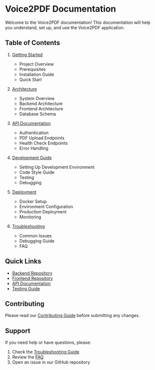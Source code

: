 # Voice2PDF Documentation

Welcome to the Voice2PDF documentation! This documentation will help you understand, set up, and use the Voice2PDF application.

## Table of Contents

1. [Getting Started](./getting-started.md)
   - Project Overview
   - Prerequisites
   - Installation Guide
   - Quick Start

2. [Architecture](./architecture.md)
   - System Overview
   - Backend Architecture
   - Frontend Architecture
   - Database Schema

3. [API Documentation](./api/README.md)
   - Authentication
   - PDF Upload Endpoints
   - Health Check Endpoints
   - Error Handling

4. [Development Guide](./development.md)
   - Setting Up Development Environment
   - Code Style Guide
   - Testing
   - Debugging

5. [Deployment](./deployment.md)
   - Docker Setup
   - Environment Configuration
   - Production Deployment
   - Monitoring

6. [Troubleshooting](./troubleshooting.md)
   - Common Issues
   - Debugging Guide
   - FAQ

## Quick Links

- [Backend Repository](../backend/README.md)
- [Frontend Repository](../frontend/README.md)
- [API Documentation](./api/README.md)
- [Testing Guide](./testing.md)

## Contributing

Please read our [Contributing Guide](./contributing.md) before submitting any changes.

## Support

If you need help or have questions, please:
1. Check the [Troubleshooting Guide](./troubleshooting.md)
2. Review the [FAQ](./faq.md)
3. Open an issue in our GitHub repository 